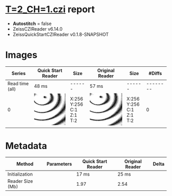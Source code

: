 # [T=2_CH=1.czi](https://zenodo.org/record/7015307/files/T%3D2_CH%3D1.czi) report
 - **Autostitch** = false
 - ZeissCZIReader v6.14.0
 - ZeissQuickStartCZIReader v0.1.8-SNAPSHOT

# Images 

| Series            | Quick Start Reader | Size | Original Reader | Size | #Diffs |
|-------------------|--------------------|------|-----------------|------|--------|
| Read time (all)   |48 ms|------|57 ms|------|--------|
|0|![T=2_CH=1.quick_true.flat_true.stitch_false.series_0.jpg](T=2_CH=1/T=2_CH=1.quick_true.flat_true.stitch_false.series_0.jpg)|X:256<br>Y:256<br>C:1<br>Z:1<br>T:2|![T=2_CH=1.quick_false.flat_true.stitch_false.series_0.jpg](T=2_CH=1/T=2_CH=1.quick_false.flat_true.stitch_false.series_0.jpg)|X:256<br>Y:256<br>C:1<br>Z:1<br>T:2|0|

# Metadata

|  Method            | Parameters       | Quick Start Reader | Original Reader | Delta  |
| -------------------|------------------|--------------------|-----------------|------- |
| Initialization     |                  |17 ms|25 ms|        |
| Reader Size (Mb)     |                  |1.97|2.54|        |

